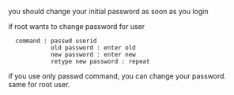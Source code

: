 you should change your initial password as soon as you login

if root wants to change password for user

      command : passwd userid
                old password : enter old
                new password : enter new
                retype new password : repeat
          
          
if you use only passwd command, you can change your password.  
same for root user.
